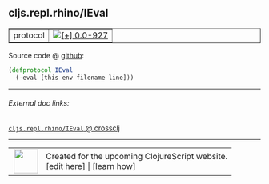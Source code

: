 ## cljs.repl.rhino/IEval



 <table border="1">
<tr>
<td>protocol</td>
<td><a href="https://github.com/cljsinfo/cljs-api-docs/tree/0.0-927"><img valign="middle" alt="[+] 0.0-927" title="Added in 0.0-927" src="https://img.shields.io/badge/+-0.0--927-lightgrey.svg"></a> </td>
</tr>
</table>









Source code @ [github](https://github.com/clojure/clojurescript/blob/r1576/src/clj/cljs/repl/rhino.clj#L25-L26):

```clj
(defprotocol IEval
  (-eval [this env filename line]))
```

<!--
Repo - tag - source tree - lines:

 <pre>
clojurescript @ r1576
└── src
    └── clj
        └── cljs
            └── repl
                └── <ins>[rhino.clj:25-26](https://github.com/clojure/clojurescript/blob/r1576/src/clj/cljs/repl/rhino.clj#L25-L26)</ins>
</pre>

-->

---



###### External doc links:

[`cljs.repl.rhino/IEval` @ crossclj](http://crossclj.info/fun/cljs.repl.rhino/IEval.html)<br>

---

 <table>
<tr><td>
<img valign="middle" align="right" width="48px" src="http://i.imgur.com/Hi20huC.png">
</td><td>
Created for the upcoming ClojureScript website.<br>
[edit here] | [learn how]
</td></tr></table>

[edit here]:https://github.com/cljsinfo/cljs-api-docs/blob/master/cljsdoc/cljs.repl.rhino/IEval.cljsdoc
[learn how]:https://github.com/cljsinfo/cljs-api-docs/wiki/cljsdoc-files

<!--

This information was too distracting to show to readers, but I'll leave it
commented here since it is helpful to:

- pretty-print the data used to generate this document
- and show how to retrieve that data



The API data for this symbol:

```clj
{:ns "cljs.repl.rhino",
 :name "IEval",
 :type "protocol",
 :full-name-encode "cljs.repl.rhino/IEval",
 :source {:code "(defprotocol IEval\n  (-eval [this env filename line]))",
          :title "Source code",
          :repo "clojurescript",
          :tag "r1576",
          :filename "src/clj/cljs/repl/rhino.clj",
          :lines [25 26]},
 :methods [{:name "-eval",
            :signature ["[this env filename line]"],
            :docstring nil}],
 :full-name "cljs.repl.rhino/IEval",
 :history [["+" "0.0-927"]]}

```

Retrieve the API data for this symbol:

```clj
;; from Clojure REPL
(require '[clojure.edn :as edn])
(-> (slurp "https://raw.githubusercontent.com/cljsinfo/cljs-api-docs/catalog/cljs-api.edn")
    (edn/read-string)
    (get-in [:symbols "cljs.repl.rhino/IEval"]))
```

-->
